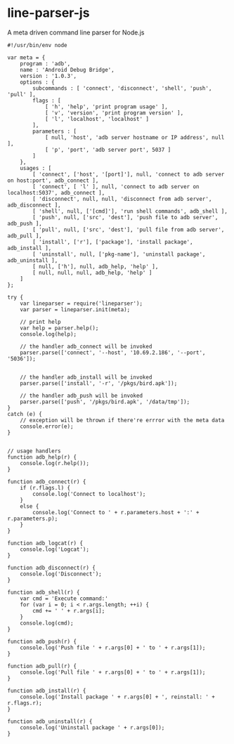 line-parser-js
==============

A meta driven command line parser for Node.js


    #!/usr/bin/env node

    var meta = {
        program : 'adb',
        name : 'Android Debug Bridge',
        version : '1.0.3',
        options : {
            subcommands : [ 'connect', 'disconnect', 'shell', 'push', 'pull' ], 
            flags : [
                [ 'h', 'help', 'print program usage' ],
                [ 'v', 'version', 'print program version' ],
                [ 'l', 'localhost', 'localhost' ]
            ],
            parameters : [
                [ null, 'host', 'adb server hostname or IP address', null ],
                [ 'p', 'port', 'adb server port', 5037 ]
            ]
        },
        usages : [
            [ 'connect', ['host', '[port]'], null, 'connect to adb server on host:port', adb_connect ],
            [ 'connect', [ 'l' ], null, 'connect to adb server on localhost:5037', adb_connect ],
            [ 'disconnect', null, null, 'disconnect from adb server', adb_disconnect ],
            [ 'shell', null, ['[cmd]'], 'run shell commands', adb_shell ],
            [ 'push', null, ['src', 'dest'], 'push file to adb server', adb_push ],
            [ 'pull', null, ['src', 'dest'], 'pull file from adb server', adb_pull ],
            [ 'install', ['r'], ['package'], 'install package', adb_install ],
            [ 'uninstall', null, ['pkg-name'], 'uninstall package', adb_uninstall ],
            [ null, ['h'], null, adb_help, 'help' ],
            [ null, null, null, adb_help, 'help' ]
        ]
    };

    try {
        var lineparser = require('lineparser');
        var parser = lineparser.init(meta);

        // print help
        var help = parser.help();
        console.log(help);

        // the handler adb_connect will be invoked
        parser.parse(['connect', '--host', '10.69.2.186', '--port', '5036']);

        
        // the handler adb_install will be invoked
        parser.parse(['install', '-r', '/pkgs/bird.apk']);

        // the handler adb_push will be invoked
        parser.parse(['push', '/pkgs/bird.apk', '/data/tmp']);
    }
    catch (e) {
        // exception will be thrown if there're errror with the meta data
        console.error(e);
    }


    // usage handlers
    function adb_help(r) {
        console.log(r.help());
    }

    function adb_connect(r) {
        if (r.flags.l) {
            console.log('Connect to localhost'); 
        }
        else {
            console.log('Connect to ' + r.parameters.host + ':' + r.parameters.p); 
        }
    }

    function adb_logcat(r) {
        console.log('Logcat'); 
    }

    function adb_disconnect(r) {
        console.log('Disconnect'); 
    }

    function adb_shell(r) {
        var cmd = 'Execute command:'
        for (var i = 0; i < r.args.length; ++i) {
            cmd += ' ' + r.args[i]; 
        }
        console.log(cmd);
    }

    function adb_push(r) {
        console.log('Push file ' + r.args[0] + ' to ' + r.args[1]); 
    }

    function adb_pull(r) {
        console.log('Pull file ' + r.args[0] + ' to ' + r.args[1]); 
    }

    function adb_install(r) {
        console.log('Install package ' + r.args[0] + ', reinstall: ' + r.flags.r); 
    }

    function adb_uninstall(r) {
        console.log('Uninstall package ' + r.args[0]); 
    }

